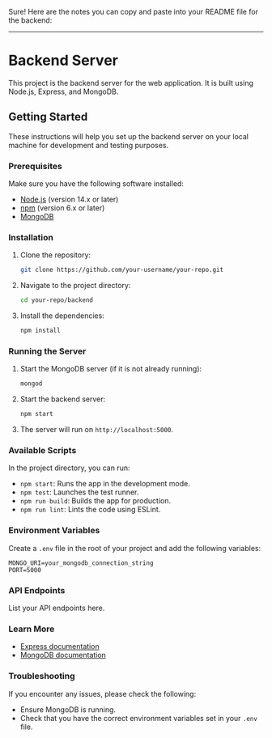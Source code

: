 Sure! Here are the notes you can copy and paste into your README file for the backend:

---

# Backend Server

This project is the backend server for the web application. It is built using Node.js, Express, and MongoDB.

## Getting Started

These instructions will help you set up the backend server on your local machine for development and testing purposes.

### Prerequisites

Make sure you have the following software installed:

- [Node.js](https://nodejs.org/) (version 14.x or later)
- [npm](https://www.npmjs.com/get-npm) (version 6.x or later)
- [MongoDB](https://www.mongodb.com/)

### Installation

1. Clone the repository:
    ```bash
    git clone https://github.com/your-username/your-repo.git
    ```
2. Navigate to the project directory:
    ```bash
    cd your-repo/backend
    ```
3. Install the dependencies:
    ```bash
    npm install
    ```

### Running the Server

1. Start the MongoDB server (if it is not already running):
    ```bash
    mongod
    ```
2. Start the backend server:
    ```bash
    npm start
    ```
3. The server will run on `http://localhost:5000`.

### Available Scripts

In the project directory, you can run:

- `npm start`: Runs the app in the development mode.
- `npm test`: Launches the test runner.
- `npm run build`: Builds the app for production.
- `npm run lint`: Lints the code using ESLint.

### Environment Variables

Create a `.env` file in the root of your project and add the following variables:

```
MONGO_URI=your_mongodb_connection_string
PORT=5000
```

### API Endpoints

List your API endpoints here.

### Learn More

- [Express documentation](https://expressjs.com/)
- [MongoDB documentation](https://docs.mongodb.com/)

### Troubleshooting

If you encounter any issues, please check the following:

- Ensure MongoDB is running.
- Check that you have the correct environment variables set in your `.env` file.
